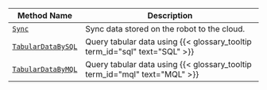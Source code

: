 <!-- prettier-ignore -->
Method Name | Description |
----------- | ----------- |
| [`Sync`](/services/data/#sync) | Sync data stored on the robot to the cloud. |
| [`TabularDataBySQL`](/services/data/#tabulardatabysql) | Query tabular data using {{< glossary_tooltip term_id="sql" text="SQL" >}} |
| [`TabularDataByMQL`](/services/data/#tabulardatabymql) | Query tabular data using {{< glossary_tooltip term_id="mql" text="MQL" >}} |
